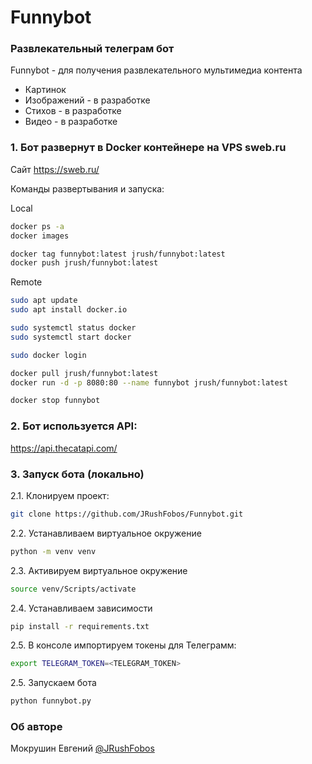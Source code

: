 # Funnybot
### Развлекательный телеграм бот

Funnybot - для получения развлекательного мультимедиа контента

- Картинок
- Изображений - в разработке
- Стихов - в разработке
- Видео - в разработке

### 1. Бот развернут в Docker контейнере на VPS sweb.ru
Сайт https://sweb.ru/

Команды развертывания и запуска:

Local
```bash
docker ps -a
docker images

docker tag funnybot:latest jrush/funnybot:latest
docker push jrush/funnybot:latest
```
Remote
```bash
sudo apt update
sudo apt install docker.io

sudo systemctl status docker
sudo systemctl start docker

sudo docker login

docker pull jrush/funnybot:latest
docker run -d -p 8080:80 --name funnybot jrush/funnybot:latest

docker stop funnybot
```

### 2. Бот используется API:
https://api.thecatapi.com/

### 3. Запуск бота (локально)
2.1. Клонируем проект:

```bash
git clone https://github.com/JRushFobos/Funnybot.git
```

2.2. Устанавливаем виртуальное окружение

```bash
python -m venv venv
```

2.3. Активируем виртуальное окружение

```bash
source venv/Scripts/activate
```

2.4. Устанавливаем зависимости

```bash
pip install -r requirements.txt
```

2.5. В консоле импортируем токены для Телеграмм:

```bash
export TELEGRAM_TOKEN=<TELEGRAM_TOKEN>
```

2.5. Запускаем бота

```bash
python funnybot.py
```

### Об авторе
Мокрушин Евгений [@JRushFobos](https://github.com/JRushFobos)
